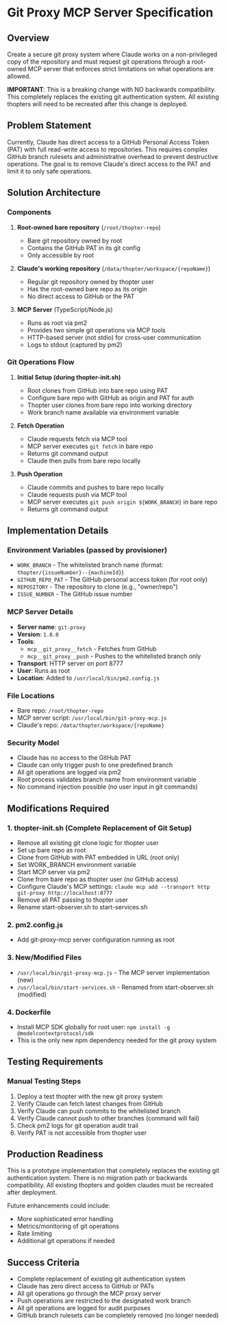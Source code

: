 # Git Proxy MCP Server Specification

## Overview
Create a secure git proxy system where Claude works on a non-privileged copy of the repository and must request git operations through a root-owned MCP server that enforces strict limitations on what operations are allowed.

**IMPORTANT**: This is a breaking change with NO backwards compatibility. This completely replaces the existing git authentication system. All existing thopters will need to be recreated after this change is deployed.

## Problem Statement
Currently, Claude has direct access to a GitHub Personal Access Token (PAT) with full read-write access to repositories. This requires complex GitHub branch rulesets and administrative overhead to prevent destructive operations. The goal is to remove Claude's direct access to the PAT and limit it to only safe operations.

## Solution Architecture

### Components

1. **Root-owned bare repository** (`/root/thopter-repo`)
   - Bare git repository owned by root
   - Contains the GitHub PAT in its git config
   - Only accessible by root

2. **Claude's working repository** (`/data/thopter/workspace/{repoName}`)
   - Regular git repository owned by thopter user
   - Has the root-owned bare repo as its origin
   - No direct access to GitHub or the PAT

3. **MCP Server** (TypeScript/Node.js)
   - Runs as root via pm2
   - Provides two simple git operations via MCP tools
   - HTTP-based server (not stdio) for cross-user communication
   - Logs to stdout (captured by pm2)

### Git Operations Flow

1. **Initial Setup (during thopter-init.sh)**
   - Root clones from GitHub into bare repo using PAT
   - Configure bare repo with GitHub as origin and PAT for auth
   - Thopter user clones from bare repo into working directory
   - Work branch name available via environment variable

2. **Fetch Operation**
   - Claude requests fetch via MCP tool
   - MCP server executes `git fetch` in bare repo
   - Returns git command output
   - Claude then pulls from bare repo locally

3. **Push Operation**
   - Claude commits and pushes to bare repo locally
   - Claude requests push via MCP tool
   - MCP server executes `git push origin ${WORK_BRANCH}` in bare repo
   - Returns git command output

## Implementation Details

### Environment Variables (passed by provisioner)
- `WORK_BRANCH` - The whitelisted branch name (format: `thopter/{issueNumber}--{machineId}`)
- `GITHUB_REPO_PAT` - The GitHub personal access token (for root only)
- `REPOSITORY` - The repository to clone (e.g., "owner/repo")
- `ISSUE_NUMBER` - The GitHub issue number

### MCP Server Details
- **Server name**: `git-proxy`
- **Version**: `1.0.0`
- **Tools**:
  - `mcp__git_proxy__fetch` - Fetches from GitHub
  - `mcp__git_proxy__push` - Pushes to the whitelisted branch only
- **Transport**: HTTP server on port 8777
- **User**: Runs as root
- **Location**: Added to `/usr/local/bin/pm2.config.js`

### File Locations
- Bare repo: `/root/thopter-repo`
- MCP server script: `/usr/local/bin/git-proxy-mcp.js`
- Claude's repo: `/data/thopter/workspace/{repoName}`

### Security Model
- Claude has no access to the GitHub PAT
- Claude can only trigger push to one predefined branch
- All git operations are logged via pm2
- Root process validates branch name from environment variable
- No command injection possible (no user input in git commands)

## Modifications Required

### 1. thopter-init.sh (Complete Replacement of Git Setup)
- Remove all existing git clone logic for thopter user
- Set up bare repo as root
- Clone from GitHub with PAT embedded in URL (root only)
- Set WORK_BRANCH environment variable
- Start MCP server via pm2
- Clone from bare repo as thopter user (no GitHub access)
- Configure Claude's MCP settings: `claude mcp add --transport http git-proxy http://localhost:8777`
- Remove all PAT passing to thopter user
- Rename start-observer.sh to start-services.sh

### 2. pm2.config.js
- Add git-proxy-mcp server configuration running as root

### 3. New/Modified Files
- `/usr/local/bin/git-proxy-mcp.js` - The MCP server implementation (new)
- `/usr/local/bin/start-services.sh` - Renamed from start-observer.sh (modified)

### 4. Dockerfile
- Install MCP SDK globally for root user: `npm install -g @modelcontextprotocol/sdk`
- This is the only new npm dependency needed for the git proxy system

## Testing Requirements

### Manual Testing Steps
1. Deploy a test thopter with the new git proxy system
2. Verify Claude can fetch latest changes from GitHub
3. Verify Claude can push commits to the whitelisted branch
4. Verify Claude cannot push to other branches (command will fail)
5. Check pm2 logs for git operation audit trail
6. Verify PAT is not accessible from thopter user

## Production Readiness
This is a prototype implementation that completely replaces the existing git authentication system. There is no migration path or backwards compatibility. All existing thopters and golden claudes must be recreated after deployment.

Future enhancements could include:
- More sophisticated error handling
- Metrics/monitoring of git operations
- Rate limiting
- Additional git operations if needed

## Success Criteria
- Complete replacement of existing git authentication system
- Claude has zero direct access to GitHub or PATs
- All git operations go through the MCP proxy server
- Push operations are restricted to the designated work branch
- All git operations are logged for audit purposes
- GitHub branch rulesets can be completely removed (no longer needed)